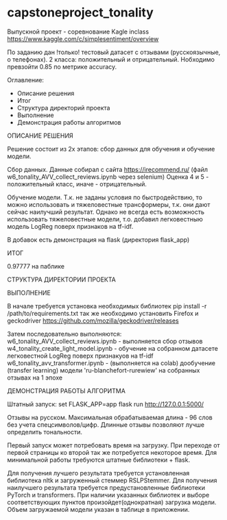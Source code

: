 # capstoneproject_tonality
 Выпускной проект - соревнование Kagle inclass https://www.kaggle.com/c/simplesentiment/overview
 
 По заданию дан !только! тестовый датасет с отзывами (русскоязычные, о телефонах). 
 2 класса: положительный и отрицательный.
 Нобходимо превзойти 0.85 по метрике accuracy.
 
 
 
 
  Оглавление:
 - Описание решения
 - Итог
 - Структура директорий проекта
 - Выполнение
 - Демонстрация работы алгоритмов



 ОПИСАНИЕ РЕШЕНИЯ
 
 Решение состоит из 2х этапов: сбор данных для обучения и обучение модели.
 
 Сбор данных.
 Данные собирал с сайта https://irecommend.ru/ (файл w6_tonality_AVV_collect_reviews.ipynb через selenium)
 Оценка 4 и 5 - положительный класс, иначе - отрицательный.
 
 Обучение модели.
 Т.к. не заданы условия по быстродействию, то можно использовать и тяжеловестные трансформеры, т.к. они
 дают сейчас наилучший результат. Однако не всегда есть возможность использовать тяжеловестные модели, т.о. 
 добавил легковестныю модель LogReg поверх признаков на tf-idf.
 
 В добавок есть демонстрация на flask (директория flask_app)




 ИТОГ
 
 0.97777 на паблике
  
 
 
 
 СТРУКТУРА ДИРЕКТОРИИ ПРОЕКТА
 
 
 
 
 ВЫПОЛНЕНИЕ
 
 В начале требуется установка необходимых библиотек
 pip install -r /path/to/requirements.txt
 так же необходимо установить Firefox и geckodriver https://github.com/mozilla/geckodriver/releases
 
 Затем последовательно выполняются:
 w6_tonality_AVV_collect_reviews.ipynb - выполняется сбор отзывов
 w4_tonality_create_light_model.ipynb  - обучение на собранном датасете легковестной LogReg
                                         поверх признакуов на tf-idf
 w6_tonality_avv_transformer.ipynb - (выполняется на colab) дообучение (transfer learning) модели
                                     'ru-blanchefort-rurewiew' на собранных отзывах на 1 эпохе
 
 
 
 ДЕМОНСТРАЦИЯ РАБОТЫ АЛГОРИТМА
 
 Штатный запуск:
 set FLASK_APP=app
 flask run
 http://127.0.0.1:5000/

 Отзывы на русском. Максимальная обрабатываемая длина - 96 слов без учета спецсимволов/цифр.
 Длинные отзывы позволяют лучше определить тональности.

 Первый запуск может потребовать время на загрузку.
 При переходе от первой страницы ко второй так же потребуется некоторое время.
 Для минимальной работы требуются штатные библиотеки + flask.

 Для получения лучшего результата требуется установленная библиотека nltk и загруженный стеммер RSLPStemmer.
 Для получения наилучшего результата требуется предустановленные библиотеки PyTorch и transformers.
 При наличии указанных библиотек и выборе соответствующих пунктов произойдет(однократная) загрузка модели.
 Объем загружаемой модели указан в таблице в приложении.
